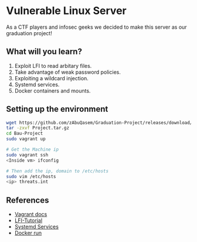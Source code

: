 # Vulnerable Linux Server
As a CTF players and infosec geeks we decided to make this server as our graduation project!
## What will you learn?
1. Exploit LFI to read arbitary files.
2. Take advantage of weak password policies.
3. Exploiting a wildcard injection.
4. Systemd services.
5. Docker containers and mounts.

## Setting up the environment
```bash
wget https://github.com/zAbuQasem/Graduation-Project/releases/download/1.0/Project.tar.gz
tar -zxvf Project.tar.gz
cd Bau-Project
sudo vagrant up

# Get the Machine ip
sudo vagrant ssh
<Inside vm> ifconfig

# Then add the ip, domain to /etc/hosts
sudo vim /etc/hosts
<ip> threats.int
```
## References
- [Vagrant docs](https://www.vagrantup.com/docs)
- [LFI-Tutorial](https://brightsec.com/blog/local-file-inclusion-lfi/)
- [Systemd Services](https://www.freedesktop.org/software/systemd/man/systemd.service.html)
- [Docker run](https://docs.docker.com/engine/reference/run/)
